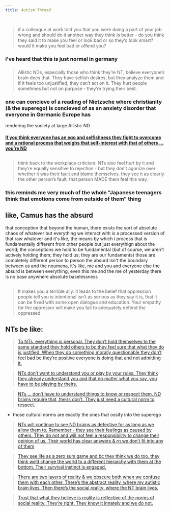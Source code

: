 ```yaml
---
title: Autism Thread
---
```


## 
> if a colleague at work told you that you were doing a part of your job wrong and should do it another way they think is better - do you think they said it to make you feel or look bad or so they’d look smart? would it make you feel bad or offend you?
### i've heard that this is just normal in germany
### 
> Allistic NDs, especially those who think they’re NT, believe everyone’s brain does that. They have selfish desires, but they analyze them and if it feels too unjustified, they can’t act on it. They hurt people sometimes but not on purpose - they’re trying their best.
### one can concieve of a reading of Nietzsche where christianity (& the superego) is concieved of as an anxiety disorder that everyone in Germanic Europe has
rendering the society at large Allistic ND
#### [If you think everyone has an ego and selfishness they fight to overcome and a rational process that weighs that self-interest with that of others ... you’re ND](https://twitter.com/erikaheidewald/status/1369216156070907904?s=20)
## 
> think back to the workplace criticism. NTs also feel hurt by it and they’re equally sensitive to rejection - but they don’t agonize over whether it was their fault and blame themselves. they see it as clearly the other person’s fault. that person MADE them feel this way.
### this reminds me very much of the whole "Japanese teenagers think that emotions come from outside of them" thing
## like, Camus has the absurd
that conception that beyond the human, there exists the sort of absolute chaos of whatever
but everything we interact with is a processed version of that raw whatever
and it's like, the means by which i process that is fundamentally different from other people
but just everythign about the world; the conceptions we hold to be fundamental
(but of course, we aren't actively holding them; they hold us; they are our fundaments)
those are completely different person to person
the absurd isn't the boundary between us and the noumena, it's like, me and you and everyone else the absurd is between everything, even this me and the me of yesterday
there is no base anywhere
absolute baselessness
##
> It makes you a terrible ally. It leads to the belief that oppression people tell you is intentional isn’t as serious as they say it is, that it can be fixed with some open dialogue and education. Your empathy for the oppressor will make you fail to adequately defend the oppressed
## NTs be like:
> [To NTs, everything is personal. They don’t hold themselves to the same standard they hold others to bc they feel sure that what they do is justified. When they do something morally questionable they don’t feel bad bc they’re positive everyone is doing that and not admitting it.](https://twitter.com/erikaheidewald/status/1369218755893497860?s=20)

> [NTs don’t want to understand you or play by your rules. They think they already understand you and that no matter what you say, you have to be playing by theirs.](https://twitter.com/erikaheidewald/status/1369225983102836740?s=20)

> [NTs ... don’t have to understand things to know or respect them. ND brains require that, theirs don’t. They just need a cultural norm to respect.](https://twitter.com/erikaheidewald/status/1369226999240163330?s=20)

- those cultural norms are exactly the ones that ossify into the superego
> [NTs will continue to see ND brains as defective for as long as we allow them to. Remember - they see their feelings as caused by others. They do not and will not feel a responsibility to change their opinion of us. Their world has clear answers & rn we don’t fit into any of them](https://twitter.com/erikaheidewald/status/1369228055495942153?s=20)

> [They see life as a zero sum game and bc they think we do too, they think we’d change the world to a different hierarchy with them at the bottom. Their survival instinct is engaged.](https://twitter.com/erikaheidewald/status/1369231134211502082?s=20)

> [There are two layers of reality & we obscure both when we confuse them with each other. There’s the abstract reality, where my autistic brain lives. Then there’s the social reality, where the NT brain lives.](https://twitter.com/erikaheidewald/status/1369279015006085120?s=20)

> [Trust that what they believe is reality is reflective of the norms of social reality. They’re right. They know it innately and we do not.](https://twitter.com/erikaheidewald/status/1369282359657259009?s=20)
